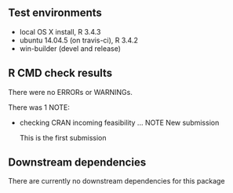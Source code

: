 ## Test environments
* local OS X install, R 3.4.3
* ubuntu 14.04.5 (on travis-ci), R 3.4.2
* win-builder (devel and release)

## R CMD check results
There were no ERRORs or WARNINGs. 

There was 1 NOTE:
  
* checking CRAN incoming feasibility ... NOTE
  New submission

  This is the first submission 

## Downstream dependencies
There are currently no downstream dependencies for this package